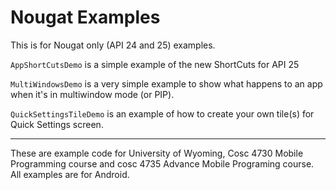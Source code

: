 Nougat Examples
===========

This is for Nougat only (API 24 and 25) examples.

`AppShortCutsDemo` is a simple example of the new ShortCuts for API 25

`MultiWindowsDemo` is a very simple example to show what happens to an app when it's in multiwindow mode (or PIP).

`QuickSettingsTileDemo` is an example of how to create your own tile(s) for Quick Settings screen.  

---

These are example code for University of Wyoming, Cosc 4730 Mobile Programming course and cosc 4735 Advance Mobile Programing course. 
All examples are for Android.

